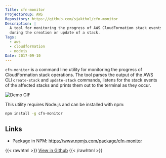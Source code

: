 ```yaml
---
Title: cfn-monitor
ProjectGroup: AWS
Repository: https://github.com/sjakthol/cfn-monitor
Description: |
  A tool for monitoring the progress of AWS CloudFormation stack events
  during the creation or update of a stack.
Tags:
  - aws
  - cloudformation
  - nodejs
Date: 2017-09-10
---
```


`cfn-monitor` is a command line utility for monitoring the progress of CloudFormation
stack operations. The tool parses the output of the AWS CLI `create-stack` and
`update-stack` commands, listens for the stack events of the affected stacks and
prints them out to the terminal as they occur.

![Demo GIF](/images/cfn-monitor-demo.gif)

This utility requires Node.js and can be installed with npm:
```bash
npm install -g cfn-monitor
```

## Links

* Package in NPM: https://www.npmjs.com/package/cfn-monitor

{{< rawhtml >}}
<a target="_blank" rel="noopener" href="https://github.com/sjakthol/cfn-monitor">View in Github</a>
{{< /rawhtml >}}